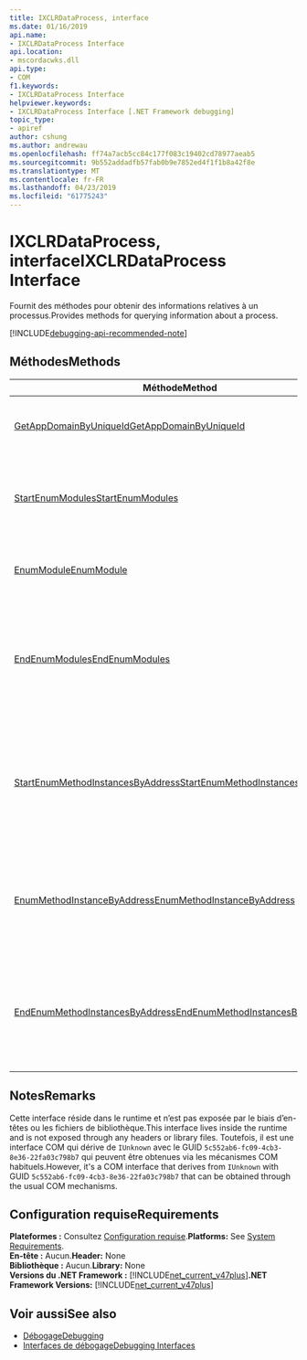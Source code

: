 ```yaml
---
title: IXCLRDataProcess, interface
ms.date: 01/16/2019
api.name:
- IXCLRDataProcess Interface
api.location:
- mscordacwks.dll
api.type:
- COM
f1.keywords:
- IXCLRDataProcess Interface
helpviewer.keywords:
- IXCLRDataProcess Interface [.NET Framework debugging]
topic_type:
- apiref
author: cshung
ms.author: andrewau
ms.openlocfilehash: ff74a7acb5cc84c177f083c19402cd78977aeab5
ms.sourcegitcommit: 9b552addadfb57fab0b9e7852ed4f1f1b8a42f8e
ms.translationtype: MT
ms.contentlocale: fr-FR
ms.lasthandoff: 04/23/2019
ms.locfileid: "61775243"
---
```

# <a name="ixclrdataprocess-interface"></a><span data-ttu-id="8201d-102">IXCLRDataProcess, interface</span><span class="sxs-lookup"><span data-stu-id="8201d-102">IXCLRDataProcess Interface</span></span>

<span data-ttu-id="8201d-103">Fournit des méthodes pour obtenir des informations relatives à un processus.</span><span class="sxs-lookup"><span data-stu-id="8201d-103">Provides methods for querying information about a process.</span></span>

[!INCLUDE[debugging-api-recommended-note](../../../../includes/debugging-api-recommended-note.md)]

## <a name="methods"></a><span data-ttu-id="8201d-104">Méthodes</span><span class="sxs-lookup"><span data-stu-id="8201d-104">Methods</span></span>

| <span data-ttu-id="8201d-105">Méthode</span><span class="sxs-lookup"><span data-stu-id="8201d-105">Method</span></span>                                                                                                                                               | <span data-ttu-id="8201d-106">Description</span><span class="sxs-lookup"><span data-stu-id="8201d-106">Description</span></span>                                                                                     |
| ---------------------------------------------------------------------------------------------------------------------------------------------------- | ----------------------------------------------------------------------------------------------- |
| [<span data-ttu-id="8201d-107">GetAppDomainByUniqueId</span><span class="sxs-lookup"><span data-stu-id="8201d-107">GetAppDomainByUniqueId</span></span>](../../../../docs/framework/unmanaged-api/debugging/ixclrdataprocess-getappdomainbyuniqueid-method.md)                       | <span data-ttu-id="8201d-108">Obtient un `AppDomain` dans un processus par son id unique.</span><span class="sxs-lookup"><span data-stu-id="8201d-108">Gets an `AppDomain` in a process by its unique id.</span></span>                                              |
| [<span data-ttu-id="8201d-109">StartEnumModules</span><span class="sxs-lookup"><span data-stu-id="8201d-109">StartEnumModules</span></span>](../../../../docs/framework/unmanaged-api/debugging/ixclrdataprocess-startenummodules-method.md)                                   | <span data-ttu-id="8201d-110">Fournit un handle pour énumérer les modules d’un processus.</span><span class="sxs-lookup"><span data-stu-id="8201d-110">Provides a handle to enumerate the modules of a process.</span></span>                                        |
| [<span data-ttu-id="8201d-111">EnumModule</span><span class="sxs-lookup"><span data-stu-id="8201d-111">EnumModule</span></span>](../../../../docs/framework/unmanaged-api/debugging/ixclrdataprocess-enummodule-method.md)                                               | <span data-ttu-id="8201d-112">Énumère les modules de ce processus.</span><span class="sxs-lookup"><span data-stu-id="8201d-112">Enumerates the modules of this process.</span></span>                                                         |
| [<span data-ttu-id="8201d-113">EndEnumModules</span><span class="sxs-lookup"><span data-stu-id="8201d-113">EndEnumModules</span></span>](../../../../docs/framework/unmanaged-api/debugging/ixclrdataprocess-endenummodules-method.md)                                       | <span data-ttu-id="8201d-114">Libère les ressources utilisées par les itérateurs internes utilisés pendant l’énumération de module.</span><span class="sxs-lookup"><span data-stu-id="8201d-114">Releases the resources used by internal iterators used during module enumeration.</span></span>               |
| [<span data-ttu-id="8201d-115">StartEnumMethodInstancesByAddress</span><span class="sxs-lookup"><span data-stu-id="8201d-115">StartEnumMethodInstancesByAddress</span></span>](../../../../docs/framework/unmanaged-api/debugging/ixclrdataprocess-startenummethodinstancesbyaddress-method.md) | <span data-ttu-id="8201d-116">Fournit un handle pour énumérer les instances de la méthode de `AppDomain` en commençant à une adresse donnée.</span><span class="sxs-lookup"><span data-stu-id="8201d-116">Provides a handle to enumerate the method instances of `AppDomain` starting at a given address.</span></span> |
| [<span data-ttu-id="8201d-117">EnumMethodInstanceByAddress</span><span class="sxs-lookup"><span data-stu-id="8201d-117">EnumMethodInstanceByAddress</span></span>](../../../../docs/framework/unmanaged-api/debugging/ixclrdataprocess-enummethodinstancebyaddress-method.md)             | <span data-ttu-id="8201d-118">Énumère les instances de la méthode de ce processus, en commençant à un offset d’adresse.</span><span class="sxs-lookup"><span data-stu-id="8201d-118">Enumerates the method instances of this process starting at an address offset.</span></span>                  |
| [<span data-ttu-id="8201d-119">EndEnumMethodInstancesByAddress</span><span class="sxs-lookup"><span data-stu-id="8201d-119">EndEnumMethodInstancesByAddress</span></span>](../../../../docs/framework/unmanaged-api/debugging/ixclrdataprocess-endenummethodinstancesbyaddress-method.md)     | <span data-ttu-id="8201d-120">Libère les ressources utilisées par les itérateurs internes utilisés pendant l’énumération de l’instance.</span><span class="sxs-lookup"><span data-stu-id="8201d-120">Releases the resources used by internal iterators used during instance enumeration.</span></span>             |

## <a name="remarks"></a><span data-ttu-id="8201d-121">Notes</span><span class="sxs-lookup"><span data-stu-id="8201d-121">Remarks</span></span>

<span data-ttu-id="8201d-122">Cette interface réside dans le runtime et n’est pas exposée par le biais d’en-têtes ou les fichiers de bibliothèque.</span><span class="sxs-lookup"><span data-stu-id="8201d-122">This interface lives inside the runtime and is not exposed through any headers or library files.</span></span> <span data-ttu-id="8201d-123">Toutefois, il est une interface COM qui dérive de `IUnknown` avec le GUID `5c552ab6-fc09-4cb3-8e36-22fa03c798b7` qui peuvent être obtenues via les mécanismes COM habituels.</span><span class="sxs-lookup"><span data-stu-id="8201d-123">However, it's a COM interface that derives from `IUnknown` with GUID `5c552ab6-fc09-4cb3-8e36-22fa03c798b7` that can be obtained through the usual COM mechanisms.</span></span>

## <a name="requirements"></a><span data-ttu-id="8201d-124">Configuration requise</span><span class="sxs-lookup"><span data-stu-id="8201d-124">Requirements</span></span>

<span data-ttu-id="8201d-125">**Plateformes :** Consultez [Configuration requise](../../../../docs/framework/get-started/system-requirements.md).</span><span class="sxs-lookup"><span data-stu-id="8201d-125">**Platforms:** See [System Requirements](../../../../docs/framework/get-started/system-requirements.md).</span></span>   
<span data-ttu-id="8201d-126">**En-tête :** Aucun.</span><span class="sxs-lookup"><span data-stu-id="8201d-126">**Header:** None</span></span>  
<span data-ttu-id="8201d-127">**Bibliothèque :** Aucun.</span><span class="sxs-lookup"><span data-stu-id="8201d-127">**Library:** None</span></span>  
<span data-ttu-id="8201d-128">**Versions du .NET Framework :** [!INCLUDE[net_current_v47plus](../../../../includes/net-current-v47plus.md)]</span><span class="sxs-lookup"><span data-stu-id="8201d-128">**.NET Framework Versions:** [!INCLUDE[net_current_v47plus](../../../../includes/net-current-v47plus.md)]</span></span>  

## <a name="see-also"></a><span data-ttu-id="8201d-129">Voir aussi</span><span class="sxs-lookup"><span data-stu-id="8201d-129">See also</span></span>

- [<span data-ttu-id="8201d-130">Débogage</span><span class="sxs-lookup"><span data-stu-id="8201d-130">Debugging</span></span>](../../../../docs/framework/unmanaged-api/debugging/index.md)
- [<span data-ttu-id="8201d-131">Interfaces de débogage</span><span class="sxs-lookup"><span data-stu-id="8201d-131">Debugging Interfaces</span></span>](../../../../docs/framework/unmanaged-api/debugging/debugging-interfaces.md)
